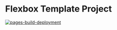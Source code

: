 # Flexbox Template Project

[![pages-build-deployment](https://github.com/olgasolda/flexbox-template/actions/workflows/pages/pages-build-deployment/badge.svg)](https://github.com/olgasolda/flexbox-template/actions/workflows/pages/pages-build-deployment)
